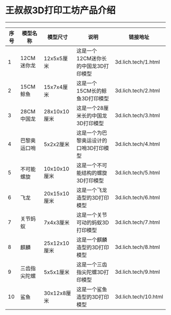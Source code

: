 # 王叔叔3D打印工坊产品介绍
----------------------
|序号|模型名称  |模型尺寸|说明  |链接地址|
|----|-------   |-------|--------|----|
|1|12CM迷你龙|12x5x5厘米|这是一个12CM迷你长的中国龙3D打印模型|3d.lich.tech/1.html|
|2|15CM鲸鱼|15x7x4厘米|这是一个15CM长的鲸鱼3D打印模型|3d.lich.tech/2.html|
|3|28CM中国龙|28x10x10厘米|这是一个28厘米长的中国龙3D打印模型|3d.lich.tech/3.html|
|4|巴黎奥运口哨|5x2x2厘米|这是一个为巴黎奥运设计的口哨3D打印模型|3d.lich.tech/4.html|
|5|不可能螺旋|10x10x10厘米|这是一个不可能结构的螺旋3D打印模型|3d.lich.tech/5.html|
|6|飞龙|20x15x10厘米|这是一个飞龙造型的3D打印模型|3d.lich.tech/6.html|
|7|关节蚂蚁|7x4x3厘米|这是一个关节可动的蚂蚁3D打印模型|3d.lich.tech/7.html|
|8|麒麟|25x12x10厘米|这是一个麒麟造型的3D打印模型|3d.lich.tech/8.html|
|9|三齿指尖陀螺|5x5x1厘米|这是一个三齿指尖陀螺3D打印模型|3d.lich.tech/9.html|
|10|鲨鱼|30x12x8厘米|这是一个鲨鱼造型的3D打印模型|3d.lich.tech/10.html|
